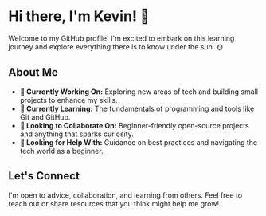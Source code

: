 # Hi there, I'm Kevin! 👋

Welcome to my GitHub profile! I'm excited to embark on this learning journey and explore everything there is to know under the sun. 🌞

## About Me
- **🔭 Currently Working On:** Exploring new areas of tech and building small projects to enhance my skills.
- **🌱 Currently Learning:** The fundamentals of programming and tools like Git and GitHub.
- **👯 Looking to Collaborate On:** Beginner-friendly open-source projects and anything that sparks curiosity.
- **🤔 Looking for Help With:** Guidance on best practices and navigating the tech world as a beginner.

## Let's Connect
I'm open to advice, collaboration, and learning from others. Feel free to reach out or share resources that you think might help me grow!
